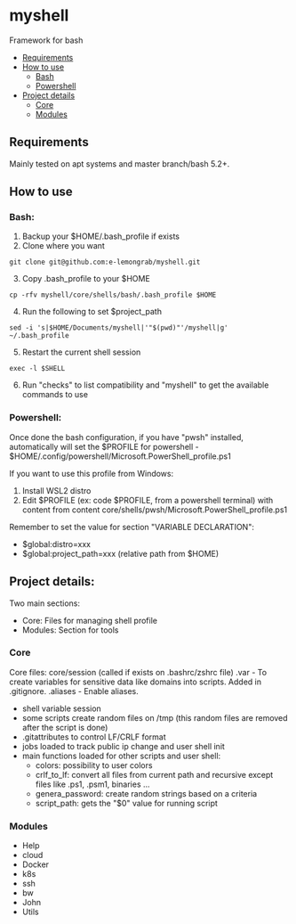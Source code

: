 # myshell

Framework for bash

- [Requirements](##Requirements)
- [How to use](##How-to-use)
    - [Bash](###Bash)
    - [Powershell](###Powershell)
- [Project details](##Project-details)
    - [Core](###Core)
    - [Modules](###Modules)

## Requirements

Mainly tested on apt systems and master branch/bash 5.2+.

## How to use

### Bash:

1. Backup your $HOME/.bash_profile if exists
2. Clone where you want
````
git clone git@github.com:e-lemongrab/myshell.git
````
3. Copy .bash_profile to your $HOME
````
cp -rfv myshell/core/shells/bash/.bash_profile $HOME
````
4. Run the following to set $project_path
````
sed -i 's|$HOME/Documents/myshell|'"$(pwd)"'/myshell|g' ~/.bash_profile
````
5. Restart the current shell session
````
exec -l $SHELL
````
6. Run "checks" to list compatibility and "myshell" to get the available commands to use


### Powershell:

Once done the bash configuration, if you have "pwsh" installed, automatically will set the $PROFILE for powershell - $HOME/.config/powershell/Microsoft.PowerShell_profile.ps1 

If you want to use this profile from Windows:

1. Install WSL2 distro 
2. Edit $PROFILE (ex: code $PROFILE, from a powershell terminal) with content from content core/shells/pwsh/Microsoft.PowerShell_profile.ps1

Remember to set the value for section "VARIABLE DECLARATION":
 - $global:distro=xxx
 - $global:project_path=xxx (relative path from $HOME)

## Project details:

Two main sections:
- Core: Files for managing shell profile
- Modules: Section for tools

### Core

Core files:
core/session (called if exists on .bashrc/zshrc file)
.var - To create variables for sensitive data like domains into scripts. Added in .gitignore.
.aliases - Enable aliases.

- shell variable session
- some scripts create random files on /tmp (this random files are removed after the script is done)
- .gitattributes to control LF/CRLF format
- jobs loaded to track public ip change and user shell init
- main functions loaded for other scripts and user shell:
    - colors: possibility to user colors
    - crlf_to_lf: convert all files from current path and recursive except files like .ps1, .psm1, binaries ... 
    - genera_password: create random strings based on a criteria 
    - script_path: gets the "$0" value for running script

### Modules

- Help
- cloud
- Docker
- k8s
- ssh
- bw
- John
- Utils
